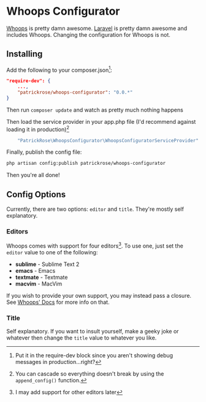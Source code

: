 # Whoops Configurator

[Whoops](https://github.com/filp/whoops/) is pretty damn awesome.
[Laravel](http://www.laravel.com) is pretty damn awesome and includes Whoops.
Changing the configuration for Whoops is not.

## Installing

Add the following to your composer.json[^1]:

```json
"require-dev": {
    ...,
    "patrickrose/whoops-configurator": "0.0.*"
}
```

Then run `composer update` and watch as pretty much nothing happens

Then load the service provider in your app.php file
(I'd recommend against loading it in production)[^2]

```php
    "PatrickRose\WhoopsConfigurator\WhoopsConfiguratorServiceProvider"
```

Finally, publish the config file:

```bash
php artisan config:publish patrickrose/whoops-configurator
```

Then you're all done!

## Config Options

Currently, there are two options: `editor` and `title`. They're mostly self explanatory.

### Editors

Whoops comes with support for four editors[^3]. To use one, just set the `editor` value to one of the following:

* **sublime** - Sublime Text 2
* **emacs** - Emacs
* **textmate** - Textmate
* **macvim** - MacVim

If you wish to provide your own support, you may instead pass a closure. See [Whoops' Docs](https://github.com/filp/whoops/blob/master/docs/Open%20Files%20In%20An%20Editor.md) for more info on that.

### Title

Self explanatory. If you want to insult yourself, make a geeky joke or whatever then change the `title` value to whatever you like.

[^1]: Put it in the require-dev block since you aren't showing debug messages in production...right?
[^2]: You can cascade so everything doesn't break by using the `append_config()` function.
[^3]: I may add support for other editors later
